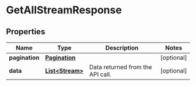 

# GetAllStreamResponse


## Properties

| Name | Type | Description | Notes |
|------------ | ------------- | ------------- | -------------|
|**pagination** | [**Pagination**](Pagination.md) |  |  [optional] |
|**data** | [**List&lt;Stream&gt;**](Stream.md) | Data returned from the API call. |  [optional] |



